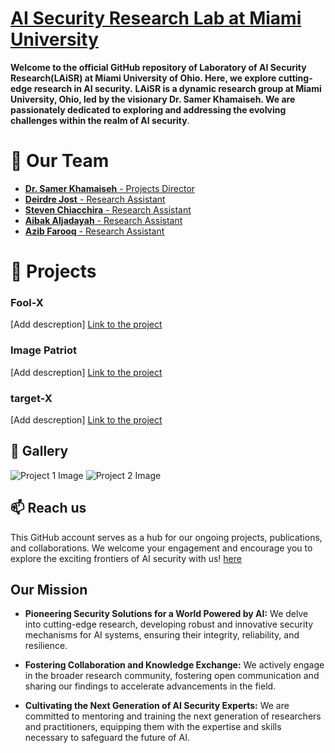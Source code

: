 # [AI Security Research Lab at Miami University](https://miamioh.edu/profiles/cec/samer-khamaiseh.html)
 **Welcome to the official GitHub repository of Laboratory of AI Security Research(LAiSR) at Miami University of Ohio. Here, we explore cutting-edge research in AI security.**
 **LAiSR is a dynamic research group at Miami University, Ohio, led by the visionary Dr. Samer Khamaiseh. We are passionately dedicated to exploring and addressing the evolving challenges within the realm of AI security**.
 
# 👥 Our Team
- [**Dr. Samer Khamaiseh** - Projects Director](https://www.linkedin.com/in/samer-khamaiseh/)
- [**Deirdre Jost** - Research Assistant](https://www.linkedin.com/in/deirdre-jost-445822228/)
- [**Steven Chiacchira** - Research Assistant](https://www.linkedin.com/in/steven-chiacchira)
- [**Aibak Aljadayah** - Research Assistant](https://www.linkedin.com/in/aibak-aljadayah)
- [**Azib Farooq** - Research Assistant](https://www.linkedin.com/in/itsazibfarooq/)

# 🚀 Projects
### Fool-X
[Add descreption]
[Link to the project](#)
### Image Patriot
[Add descreption]
[Link to the project](#)
### target-X
[Add descreption]
[Link to the project](#)

## 📸 Gallery
![Project 1 Image](link_to_image)
![Project 2 Image](link_to_image)

## 📫 Reach us 
This GitHub account serves as a hub for our ongoing projects, publications, and collaborations. We welcome your engagement and encourage you to explore the exciting frontiers of AI security with us!
[here](https://miamioh.edu/profiles/cec/samer-khamaiseh.html)

## Our Mission
- **Pioneering Security Solutions for a World Powered by AI:** We delve into cutting-edge research, developing robust and innovative security mechanisms for AI systems, ensuring their integrity, reliability, and resilience.

- **Fostering Collaboration and Knowledge Exchange:** We actively engage in the broader research community, fostering open communication and sharing our findings to accelerate advancements in the field.

- **Cultivating the Next Generation of AI Security Experts:** We are committed to mentoring and training the next generation of researchers and practitioners, equipping them with the expertise and skills necessary to safeguard the future of AI.

